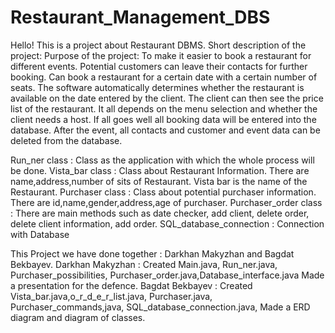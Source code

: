 # Restaurant_Management_DBS
Hello! This is a project about Restaurant DBMS.
Short description of the project: Purpose of the project: To make it easier to book a restaurant for different events. Potential customers can leave their contacts for further booking. Can book a restaurant for a certain date with a certain number of seats. The software automatically determines whether the restaurant is available on the date entered by the client. The client can then see the price list of the restaurant.  It all depends on the menu selection and whether the client needs a host. If all goes well all booking data will be entered into the database. After the event, all contacts and customer and event data can be deleted from the database.

Run_ner class : Сlass as the application with which the whole process will be done.
Vista_bar class : Class about Restaurant Information. There are name,address,number of sits of Restaurant. Vista bar is the name of the Restaurant.
Purchaser class : Class about potential purchaser information. There are id,name,gender,address,age of purchaser.
Purchaser_order class : There are main methods such as date checker, add client, delete order, delete client information, add order.
SQL_database_connection : Connection with Database

This Project we have done together : Darkhan Makyzhan and Bagdat Bekbayev.
Darkhan Makyzhan : Created Main.java, Run_ner.java, Purchaser_possibilities, Purchaser_order.java,Database_interface.java Made a presentation for the defence.
Bagdat Bekbayev : Created Vista_bar.java,o_r_d_e_r_list.java, Purchaser.java, Purchaser_commands,java, SQL_database_connection.java, Made a ERD diagram and diagram of classes.
